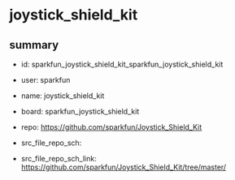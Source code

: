 # joystick_shield_kit
 
## summary 
* id: sparkfun_joystick_shield_kit_sparkfun_joystick_shield_kit
* user: sparkfun
* name: joystick_shield_kit
* board: sparkfun_joystick_shield_kit
* repo: https://github.com/sparkfun/Joystick_Shield_Kit



* src_file_repo_sch: 
* src_file_repo_sch_link: https://github.com/sparkfun/Joystick_Shield_Kit/tree/master/






